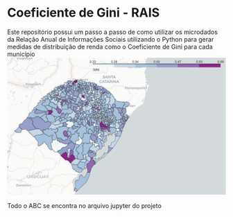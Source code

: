 ﻿# Coeficiente de Gini - RAIS

Este repositório possui um passo a passo de como utilizar os microdados da Relação Anual de Informações Sociais utilizando o Python para gerar medidas de distribuição de renda como o Coeficiente de Gini para cada município
![alt text](image.png)

Todo o ABC se encontra no arquivo jupyter do projeto
